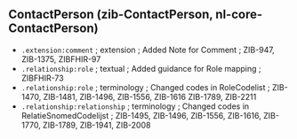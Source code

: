 ## ContactPerson (zib-ContactPerson, nl-core-ContactPerson)
* `.extension:comment` ; extension ; Added Note for Comment ; ZIB-947, ZIB-1375, ZIBFHIR-97
* `.relationship:role` ; textual ; Added guidance for Role mapping ; ZIBFHIR-73
* `.relationship:role` ; terminology ; Changed codes in RoleCodelist ; ZIB-1470, ZIB-1481, ZIB-1496, ZIB-1556, ZIB-1616 ZIB-1789, ZIB-2211
* `.relationship:relationship` ; terminology ; Changed codes in RelatieSnomedCodelijst ; ZIB-1495, ZIB-1496, ZIB-1556, ZIB-1616, ZIB-1770, ZIB-1789, ZIB-1941, ZIB-2008 